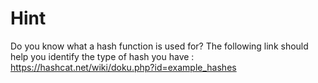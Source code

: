 # Hint

Do you know what a hash function is used for? The following link should help you identify the type of hash you have : https://hashcat.net/wiki/doku.php?id=example_hashes
